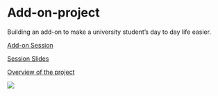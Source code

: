 # Add-on-project
Building an add-on to make a university student’s day to day life easier.

[Add-on Session](https://youtu.be/ocHlVaWb-c8)

[Session Slides](https://docs.google.com/presentation/d/1HmqKwFw3KqDNoLDLPoHjLVgMhonJgdNDXs6TMr_h51c/edit?usp=sharing)

[Overview of the project](https://forum.fossnsbm.org/t/add-on-project/1441)

<a href="https://youtu.be/ocHlVaWb-c8"><img src="https://img.shields.io/badge/<Addon Session>%20-%23<green>.svg?&style=for-the-badge&logo=<badge>&logoColor=<white>"/>
